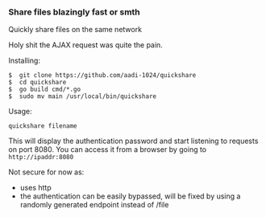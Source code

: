 ### Share files blazingly fast or smth

Quickly share files on the same network

Holy shit the AJAX request was quite the pain.

Installing:
```shell
$  git clone https://github.com/aadi-1024/quickshare
$  cd quickshare
$  go build cmd/*.go
$  sudo mv main /usr/local/bin/quickshare
```

Usage:
```shell
quickshare filename
```

This will display the authentication password and start listening
to requests on port 8080. You can access it from a browser
by going to `http://ipaddr:8080`

Not secure for now as:
- uses http
- the authentication can be easily bypassed, will be fixed by using a randomly generated endpoint instead of /file
